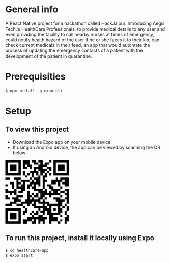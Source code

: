 # General info

A React Native project for a hackathon called HackJaipur. Introducing Aegis Tech.'s HealthCare Professionals, to provide medical details to any user and even providing the facility to call nearby nurses at times of emergency, could notify health hazard of the user if he or she faces it to their kin, can check current medicals in their feed, an app that would automate the process of updating the emergency contacts of a patient with the development of the patient in quarantine.

# Prerequisities

```
$ npm install -g expo-cli
```

# Setup
## To view this project 
* Download the Expo app on your mobile device 
* If using an Android device, the app can be viewed by scanning the QR below 
<img src="assets/qrcode.png" height="200px">

## To run this project, install it locally using Expo

```
$ cd healthcare-app
$ expo start 
```